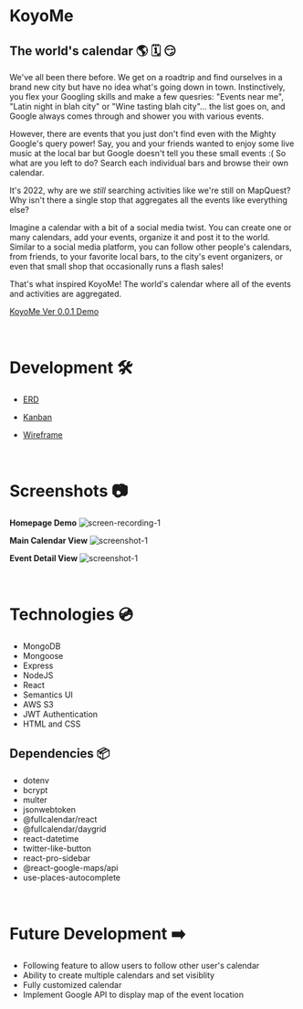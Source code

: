 # KoyoMe

## The world's calendar 🌎 🗓 😏

We've all been there before. We get on a roadtrip and find ourselves in a brand new city but have no idea what's going down in town. Instinctively, you flex your Googling skills and make a few quesries: "Events near me", "Latin night in blah city" or "Wine tasting blah city"... the list goes on, and Google always comes through and shower you with various events.

However, there are events that you just don't find even with the Mighty Google's query power! Say, you and your friends wanted to enjoy some live music at the local bar but Google doesn't tell you these small events :( So what are you left to do? Search each individual bars and browse their own calendar.

It's 2022, why are we _still_ searching activities like we're still on MapQuest? Why isn't there a single stop that aggregates all the events like everything else?

Imagine a calendar with a bit of a social media twist. You can create one or many calendars, add your events, organize it and post it to the world. Similar to a social media platform, you can follow other people's calendars, from friends, to your favorite local bars, to the city's event organizers, or even that small shop that occasionally runs a flash sales!

That's what inspired KoyoMe! The world's calendar where all of the events and activities are aggregated.

[KoyoMe Ver 0.0.1 Demo](https://koyome-draft.herokuapp.com/)

<br />

# Development 🛠

- [ERD](https://lucid.app/lucidchart/3f55956c-ac27-4a0d-ba7d-b9f8b3761b33/edit?viewport_loc=231%2C36%2C1347%2C999%2C0_0&invitationId=inv_4c5dbeea-e0d2-4e8b-8793-54a9abed9c15#)

- [Kanban](https://trello.com/b/e9F9EPSd/koyome-draft)

- [Wireframe](https://www.figma.com/file/aW4G1GT5zIy6ftczvNBIUf/KoyoMe-draft?node-id=0%3A1)

<br />

# Screenshots 📷

**Homepage Demo**
![screen-recording-1](https://i.imgur.com/HVo7xaD.gif)

**Main Calendar View**
![screenshot-1](https://i.imgur.com/aHXtjJ6.png)

**Event Detail View**
![screenshot-1](https://i.imgur.com/0LJgXq6.png)

<br />

# Technologies 💿

- MongoDB
- Mongoose
- Express
- NodeJS
- React
- Semantics UI
- AWS S3
- JWT Authentication
- HTML and CSS

## Dependencies 📦

- dotenv
- bcrypt
- multer
- jsonwebtoken
- @fullcalendar/react
- @fullcalendar/daygrid
- react-datetime
- twitter-like-button
- react-pro-sidebar
- @react-google-maps/api
- use-places-autocomplete

</br>

# Future Development ➡️

- Following feature to allow users to follow other user's calendar
- Ability to create multiple calendars and set visiblity
- Fully customized calendar
- Implement Google API to display map of the event location
